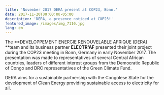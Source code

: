 ```yaml
---
title: 'November 2017 DERA present at COP23, Bonn.'
date: 2017-11-20T00:00:00-05:00
description: 'DERA, a presence noticed at COP23!'
featured_image: /images/img_7110.jpg
lang: en
---
```

The **DEVELOPPEMENT ENERGIE RENOUVELABLE AFRIQUE (DERA) **team and its business partner **ELECTR'AF** presented their joint project during the COP23 meeting in Bonn, Germany in early November 2017. The presentation was made to representatives of several Central African countries, leaders of different interest groups from the Democratic Republic of Congo and DRC representatives of the Green Climate Fund.

DERA aims for a sustainable partnership with the Congolese State for the development of Clean Energy providing sustainable access to electricity for all.
